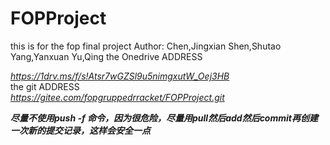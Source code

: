 # FOPProject
this is for the fop final project
Author: Chen,Jingxian Shen,Shutao Yang,Yanxuan Yu,Qing 
the Onedrive ADDRESS<ADDRESS>https://1drv.ms/f/s!Atsr7wGZSl9u5nimgxutW_Oej3HB</ADDRESS>
the git ADDRESS<address>https://gitee.com/fopgruppedrracket/FOPProject.git</address>

 **_尽量不使用push -f 命令，因为很危险，尽量用pull然后add然后commit再创建一次新的提交记录，这样会安全一点_** 